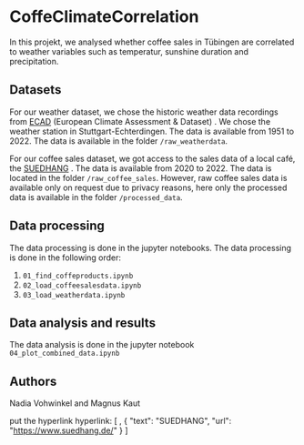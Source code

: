 # CoffeClimateCorrelation

In this projekt, we analysed whether coffee sales in Tübingen are correlated to weather variables such as temperatur, sunshine duration and precipitation.

## Datasets
For our weather dataset, we chose the historic weather data recordings from [ECAD](https://www.ecad.eu/) (European Climate Assessment & Dataset) . We chose the weather station in Stuttgart-Echterdingen. The data is available from 1951 to 2022. The data is available in the folder `/raw_weatherdata`. 

For our coffee sales dataset, we got access to the sales data of a local café, the [SUEDHANG](https://www.suedhang.org/) . The data is available from 2020 to 2022. The data is located in the folder `/raw_coffee_sales`. However, raw coffee sales data is available only on request due to privacy reasons, here only the processed data is available in the folder `/processed_data`.


## Data processing
The data processing is done in the jupyter notebooks. The data processing is done in the following order:

1. `01_find_coffeproducts.ipynb`
2. `02_load_coffeesalesdata.ipynb`
3. `03_load_weatherdata.ipynb`


## Data analysis and results
The data analysis is done in the jupyter notebook `04_plot_combined_data.ipynb`

## Authors
Nadia Vohwinkel and Magnus Kaut

put the hyperlink 
hyperlink: [
    ,
    {
        "text": "SUEDHANG",
        "url": "https://www.suedhang.de/"
    }
    ]

